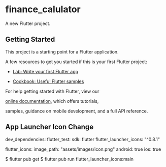 # finance_calulator

 
A new Flutter project.

## Getting Started
  
This project is a starting point for a Flutter application.

A few resources to get you started if this is your first Flutter project:

-  [Lab: Write your first Flutter app](https://flutter.dev/docs/get-started/codelab)

-  [Cookbook: Useful Flutter samples](https://flutter.dev/docs/cookbook)

  

For help getting started with Flutter, view our

[online documentation](https://flutter.dev/docs), which offers tutorials,

samples, guidance on mobile development, and a full API reference.

## App Launcher Icon Change  

dev_dependencies:
	flutter_test:
	sdk: flutter
	flutter_launcher_icons: "^0.8.1"

flutter_icons:
image_path: "assets/images/icon.png"
android: true
ios: true


$ flutter pub get
$ flutter pub run flutter_launcher_icons:main